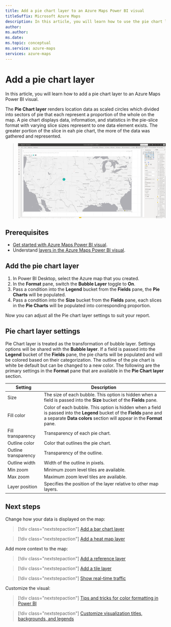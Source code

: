 ```yaml
---
title: Add a pie chart layer to an Azure Maps Power BI visual
titleSuffix: Microsoft Azure Maps
description: In this article, you will learn how to use the pie chart layer in an Azure Maps Power BI visual.
author: 
ms.author: 
ms.date: 
ms.topic: conceptual
ms.service: azure-maps
services: azure-maps
---
```


# Add a pie chart layer

In this article, you will learn how to add a pie chart layer to an Azure Maps Power BI visual.

The **Pie Chart layer** renders location data as scaled circles which divided into sectors of pie that each represent a proportion of the whole on the map. A pie chart displays data, information, and statistics in the pie-slice format with varying slice sizes represent to one data element exists. The greater portion of the slice in eah pie chart, the more of the data was gathered and represented.

> ![A map displaying point data using the pie chart layer](media/power-bi-visual/pie-chart-layer-with-legend-color.png)

## Prerequisites

- [Get started with Azure Maps Power BI visual](./power-bi-visual-get-started.md).
- Understand [layers in the Azure Maps Power BI visual](./power-bi-visual-understanding-layers.md).

## Add the pie chart layer

1. In Power BI Desktop, select the Azure map that you created.
2. In the **Format** pane, switch the **Bubble Layer** toggle to **On**.
3. Pass a condition into the **Legend** bucket from the **Fields** pane, the **Pie Charts** will be populated.
4. Pass a condition into the **Size** bucket from the **Fields** pane, each slices in the **Pie Charts** will be populated into corresponding proportion. 

Now you can adjust all the Pie chart layer settings to suit your report.

## Pie chart layer settings

Pie Chart layer is treated as the transformation of bubble layer. Settings options will be shared with the **Bubble layer**. If a field is passed into the **Legend** bucket of the **Fields** pane, the pie charts will be populated and will be colored based on their categorization. The outline of the pie chart is white be default but can be changed to a new color. The following are the primary settings in the **Format** pane that are available in the **Pie Chart layer** section.

| Setting               | Description    |
|-----------------------|----------------|
| Size                  | The size of each bubble. This option is hidden when a field is passed into the **Size** bucket of the **Fields** pane.|
| Fill color            | Color of each bubble. This option is hidden when a field is passed into the **Legend** bucket of the **Fields** pane and a separate **Data colors** section will appear in the **Format** pane. |
| Fill transparency     | Transparency of each pie chart. |
| Outline color         | Color that outlines the pie chart. |
| Outline transparency  | Transparency of the outline. |
| Outline width         | Width of the outline in pixels. |
| Min zoom              | Minimum zoom level tiles are available. |
| Max zoom              | Maximum zoom level tiles are available. |
| Layer position        | Specifies the position of the layer relative to other map layers. |

## Next steps

Change how your data is displayed on the map:

> [!div class="nextstepaction"]
> [Add a bar chart layer](power-bi-visual-add-bar-chart-layer.md)

> [!div class="nextstepaction"]
> [Add a heat map layer](power-bi-visual-add-heat-map-layer.md)

Add more context to the map:

> [!div class="nextstepaction"]
> [Add a reference layer](power-bi-visual-add-reference-layer.md)

> [!div class="nextstepaction"]
> [Add a tile layer](power-bi-visual-add-tile-layer.md)

> [!div class="nextstepaction"]
> [Show real-time traffic](power-bi-visual-show-real-time-traffic.md)

Customize the visual:

> [!div class="nextstepaction"]
> [Tips and tricks for color formatting in Power BI](/power-bi/visuals/service-tips-and-tricks-for-color-formatting)

> [!div class="nextstepaction"]
> [Customize visualization titles, backgrounds, and legends](/power-bi/visuals/power-bi-visualization-customize-title-background-and-legend)
